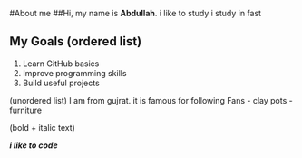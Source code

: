 #About me 
##Hi, my name is **Abdullah**. 
i like to study 
i study in fast

## My Goals (ordered list)
1. Learn GitHub basics  
2. Improve programming skills  
3. Build useful projects

(unordered list)
   I am from gujrat. it is famous for following
   Fans - clay pots - furniture

   (bold + italic text)

   **_i like to code_**
